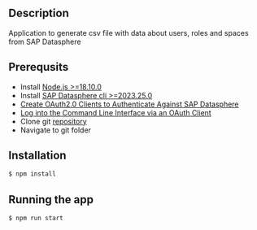 

## Description
Application to generate csv file with data about users, roles and spaces from SAP Datasphere

## Prerequsits
- Install [Node.js >=18.10.0](https://nodejs.org/en/download)
- Install [SAP Datasphere cli >=2023.25.0](https://www.npmjs.com/package/@sap/datasphere-cli)
- [Create OAuth2.0 Clients to Authenticate Against SAP Datasphere](https://help.sap.com/docs/SAP_DATASPHERE/935116dd7c324355803d4b85809cec97/3f92b46fe0314e8ba60720e409c219fc.html?state=DRAFT&version=DEV_CURRENT)
- [Log into the Command Line Interface via an OAuth Client](https://help.sap.com/docs/SAP_DATASPHERE/d0ecd6f297ac40249072a44df0549c1a/eb7228a171a842fa84e48c899d48c970.html?q=oauth%20client)
- Clone git [repository](https://github.com/viachaslau-litvinchuk/nest-app.git)
- Navigate to git folder

## Installation

```bash
$ npm install
```

## Running the app

```bash
$ npm run start
